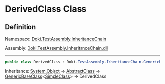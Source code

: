 # DerivedClass Class

## Definition

Namespace: [Doki.TestAssembly.InheritanceChain](README.md)

Assembly: [Doki.TestAssembly.InheritanceChain.dll](../README.md)

---

```csharp
public class DerivedClass : Doki.TestAssembly.InheritanceChain.GenericBaseClass<Doki.TestAssembly.InheritanceChain.SimpleClass>
```

Inheritance: [System.Object](https://learn.microsoft.com/en-us/dotnet/api/System.Object) → [AbstractClass](../../Doki.TestAssembly.InheritanceChain.Abstractions/Doki.TestAssembly.InheritanceChain.Abstractions/Doki.TestAssembly.InheritanceChain.Abstractions.AbstractClass.md) → [GenericBaseClass](Doki.TestAssembly.InheritanceChain.GenericBaseClass_1.md)&lt;[SimpleClass](Doki.TestAssembly.InheritanceChain.SimpleClass.md)&gt; → DerivedClass

